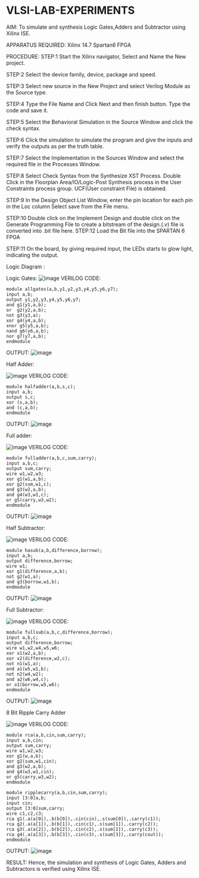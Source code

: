 # VLSI-LAB-EXPERIMENTS
AIM: To simulate and synthesis Logic Gates,Adders and Subtractor using Xilinx ISE.

APPARATUS REQUIRED: Xilinx 14.7 Spartan6 FPGA

PROCEDURE:
STEP:1 Start the Xilinx navigator, Select and Name the New project.

STEP:2 Select the device family, device, package and speed.

STEP:3 Select new source in the New Project and select Verilog Module as the Source type.

STEP:4 Type the File Name and Click Next and then finish button. Type the code and save it. 

STEP:5 Select the Behavioral Simulation in the Source Window and click the check syntax. 

STEP:6 Click the simulation to simulate the program and give the inputs and verify the outputs as per the truth table. 

STEP:7 Select the Implementation in the Sources Window and select the required file in the Processes Window.

STEP:8 Select Check Syntax from the Synthesize XST Process. Double Click in the Floorplan Area/IO/Logic-Post Synthesis process in the User Constraints process group. UCF(User constraint File) is obtained. 

STEP:9 In the Design Object List Window, enter the pin location for each pin in the Loc column Select save from the File menu. 

STEP:10 Double click on the Implement Design and double click on the Generate Programming File to create a bitstream of the design.(.v) file is converted into .bit file here. STEP:12 Load the Bit file into the SPARTAN 6 FPGA 

STEP:11 On the board, by giving required input, the LEDs starts to glow light, indicating the output.

Logic Diagram :

Logic Gates:
![image](https://github.com/navaneethans/VLSI-LAB-EXPERIMENTS/assets/6987778/ee17970c-3ac9-4603-881b-88e2825f41a4)
VERILOG CODE:
```
module allgates(a,b,y1,y2,y3,y4,y5,y6,y7);
input a,b;
output y1,y2,y3,y4,y5,y6,y7;
and g1(y1,a,b);
or  g2(y2,a,b);
not g3(y3,a);
xor g4(y4,a,b);
xnor g5(y5,a,b);
nand g6(y6,a,b);
nor g7(y7,a,b);
endmodule

```
OUTPUT:
![image](https://github.com/navaneethans/VLSI-LAB-EXP-1/assets/159506763/33ae2b6e-49cb-44ce-aa5b-394a4f453ed8)



Half Adder:

![image](https://github.com/navaneethans/VLSI-LAB-EXPERIMENTS/assets/6987778/0e1ecb96-0c25-4556-832b-aeeedfdfe7b9)
VERILOG CODE:
```
module halfadder(a,b,s,c);
input a,b;
output s,c;
xor (s,a,b);
and (c,a,b);
endmodule
```
OUTPUT:
![image](https://github.com/navaneethans/VLSI-LAB-EXP-1/assets/159506763/fc4ab3cc-bdcb-42e0-b01f-46459503b940)


Full adder:

![image](https://github.com/navaneethans/VLSI-LAB-EXPERIMENTS/assets/6987778/9bb3964c-438f-469d-a3de-c1cca6f323fb)
VERILOG CODE:
```
module fulladder(a,b,c,sum,carry);
input a,b,c;
output sum,carry;
wire w1,w2,w3;
xor g1(w1,a,b);
xor g2(sum,w1,c);
and g3(w2,a,b);
and g4(w3,w1,c);
or g5(carry,w3,w2);
endmodule
```
OUTPUT:
![image](https://github.com/navaneethans/VLSI-LAB-EXP-1/assets/159506763/c496f5d0-d12a-45f4-9b0f-e2a14f43c5f6)



Half Subtractor:

![image](https://github.com/navaneethans/VLSI-LAB-EXPERIMENTS/assets/6987778/731470b7-eb4e-49f8-8bb7-2994052a7184)
VERILOG CODE:
```
module hasub(a,b,difference,borrow);
input a,b;
output difference,borrow;
wire w1;
xor g1(difference,a,b);
not g2(w1,a);
and g3(borrow,w1,b);
endmodule
```

OUTPUT:
![image](https://github.com/navaneethans/VLSI-LAB-EXP-1/assets/159506763/57749b34-fcda-4e85-b25d-1bb28a58d322)




Full Subtractor:

![image](https://github.com/navaneethans/VLSI-LAB-EXPERIMENTS/assets/6987778/d66f874b-c1f2-44b3-a035-7149b56430c1)
VERILOG CODE:
```
module fullsub(a,b,c,difference,borrow);
input a,b,c;
output difference,borrow;
wire w1,w2,w4,w5,w6;
xor x1(w2,a,b);
xor x2(difference,w2,c);
not n1(w1,a);
and a1(w5,w1,b);
not n2(w4,w2);
and a2(w6,w4,c);
or o1(borrow,w5,w6);
endmodule
```

OUTPUT:
![image](https://github.com/navaneethans/VLSI-LAB-EXP-1/assets/159506763/b2fc5c69-bc1b-483c-b582-dfe930328644)




8 Bit Ripple Carry Adder

![image](https://github.com/navaneethans/VLSI-LAB-EXPERIMENTS/assets/6987778/7385a408-40a5-4203-8050-b72818622d79)
VERILOG CODE:
```
module rca(a,b,cin,sum,carry);
input a,b,cin;
output sum,carry;
wire w1,w2,w3;
xor g1(w,a,b);
xor g2(sum,w1,cin);
and g3(w2,a,b);
and g4(w3,w1,cin);
or g5(carry,w3,w2);
endmodule

module ripplecarry(a,b,cin,sum,carry);
input [3:0]a,b;
input cin;
output [3:0]sum,carry;
wire c1,c2,c3;
rca g1(.a(a[0]),.b(b[0]),.cin(cin),.s(sum[0]),.carry(c1));
rca g2(.a(a[1]),.b(b[1]),.cin(c1),.s(sum[1]),.carry(c2));
rca g3(.a(a[2]),.b(b[2]),.cin(c2),.s(sum[2]),.carry(c3));
rca g4(.a(a[3]),.b(b[3]),.cin(c3),.s(sum[3]),.carry(cout));
endmodule
```

OUTPUT:
![image](https://github.com/navaneethans/VLSI-LAB-EXP-1/assets/159506763/0a90272e-891d-4007-a5d8-18b9e50e829b)




RESULT:
Hence, the simulation and synthesis of Logic Gates, Adders and Subtractors is verified using Xilinx ISE.

